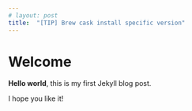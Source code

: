 ```yaml
---
# layout: post
title:  "[TIP] Brew cask install specific version"
---
```


# Welcome

**Hello world**, this is my first Jekyll blog post.

I hope you like it!
